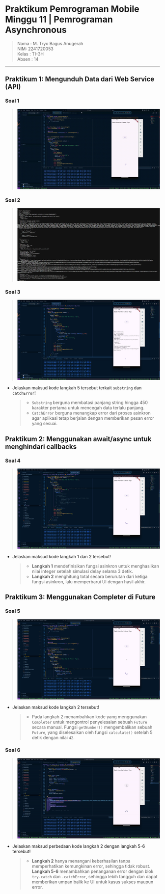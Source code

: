# Praktikum Pemrograman Mobile Minggu 11 | Pemrograman Asynchronous

> Nama : M. Tryo Bagus Anugerah <br />
> NIM: 2241720053<br />
> Kelas : TI-3H <br />
> Absen : 14 <br />
<hr>

## Praktikum 1: Mengunduh Data dari Web Service (API)

### Soal 1

> <img src="../../docs/soal-1.gif" alt="Output-Soal-1"/>

### Soal 2

> <img src="../../docs/soal-2.png" alt="Output-Soal-2"/>

### Soal 3

> <img src="../../docs/soal-3.png" alt="Output-Soal-3"/>

- Jelaskan maksud kode langkah 5 tersebut terkait `substring` dan `catchError`!
    > - `Substring` berguna membatasi panjang string hingga 450 karakter pertama untuk mencegah data terlalu panjang.<br>
    > - `CatchError` berguna menangkap error dari proses asinkron agar aplikasi tetap berjalan dengan memberikan pesan error yang sesuai.

## Praktikum 2: Menggunakan await/async untuk menghindari callbacks

### Soal 4

> <img src="../../docs/soal-4.png" alt="Output-Soal-4"/>

- Jelaskan maksud kode langkah 1 dan 2 tersebut!
    > - **Langkah 1** mendefinisikan fungsi asinkron untuk menghasilkan nilai integer setelah simulasi delay selama 3 detik.
    > - **Langkah 2** menghitung total secara berurutan dari ketiga fungsi asinkron, lalu memperbarui UI dengan hasil akhir.

## Praktikum 3: Menggunakan Completer di Future

### Soal 5

> <img src="../../docs/soal-5.png" alt="Output-Soal-5"/>

- Jelaskan maksud kode langkah 2 tersebut!
    > - Pada langkah 2 menambahkan kode yang menggunakan `Completer` untuk mengontrol penyelesaian sebuah `Future` secara manual. Fungsi `getNumber()` mengembalikan sebuah `Future`, yang diselesaikan oleh fungsi `calculate()` setelah 5 detik dengan nilai `42`.

### Soal 6

> <img src="../../docs/soal-6.gif" alt="Output-Soal-6"/>

- Jelaskan maksud perbedaan kode langkah 2 dengan langkah 5-6 tersebut!
    > - **Langkah 2** hanya menangani keberhasilan tanpa memperhatikan kemungkinan error, sehingga tidak robust. **Langkah 5-6** menambahkan penanganan error dengan blok `try-catch` dan `.catchError`, sehingga lebih tangguh dan dapat memberikan umpan balik ke UI untuk kasus sukses maupun error.
